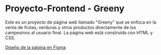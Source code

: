 # Proyecto-Frontend - Greeny
Este es un proyecto de página web llamado "Greeny" que se enfoca en la venta de frutas, verduras y otros productos directamente de los campesinos al usuario final. La página web está construida con HTML y CSS.

[Diseño de la página en Figma](https://www.figma.com/file/YwDECSIcErprgMCbSWK9i1/Untitled?node-id=0%3A1&t=6RvWJf6riJ2hzBYs-1)


